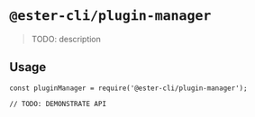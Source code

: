 # `@ester-cli/plugin-manager`

> TODO: description

## Usage

```
const pluginManager = require('@ester-cli/plugin-manager');

// TODO: DEMONSTRATE API
```
